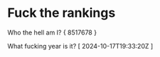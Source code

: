 # Fuck the rankings

Who the hell am I?
{ 8517678 }

What fucking year is it?
[ 2024-10-17T19:33:20Z ]
